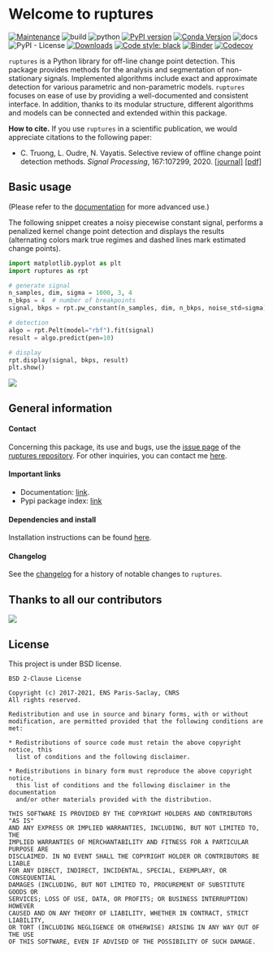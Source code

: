 # Welcome to ruptures

[![Maintenance](https://img.shields.io/badge/Maintained%3F-yes-green.svg)](https://GitHub.com/deepcharles/ruptures/graphs/commit-activity)
![build](https://github.com/deepcharles/ruptures/workflows/build/badge.svg)
![python](https://img.shields.io/badge/python-3.6%20|%203.7%20|%203.8%20|%203.9-blue)
[![PyPI version](https://badge.fury.io/py/ruptures.svg)](https://badge.fury.io/py/ruptures)
[![Conda Version](https://img.shields.io/conda/vn/conda-forge/ruptures.svg)](https://anaconda.org/conda-forge/ruptures)
![docs](https://github.com/deepcharles/ruptures/workflows/docs/badge.svg)
![PyPI - License](https://img.shields.io/pypi/l/ruptures)
[![Downloads](https://pepy.tech/badge/ruptures)](https://pepy.tech/project/ruptures)
<a href="https://github.com/psf/black"><img alt="Code style: black" src="https://img.shields.io/badge/code%20style-black-000000.svg"></a>
[![Binder](https://mybinder.org/badge_logo.svg)](https://mybinder.org/v2/gh/deepcharles/ruptures/master)
[![Codecov](https://codecov.io/gh/deepcharles/ruptures/branch/master/graphs/badge.svg)](https://app.codecov.io/gh/deepcharles/ruptures/branch/master)

`ruptures` is a Python library for off-line change point detection.
This package provides methods for the analysis and segmentation of non-stationary signals.  Implemented algorithms include exact and approximate detection for various parametric and non-parametric models.
`ruptures` focuses on ease of use by providing a well-documented and consistent interface.
In addition, thanks to its modular structure, different algorithms and models can be connected and extended within this package.

**How to cite.** If you use `ruptures` in a scientific publication, we would appreciate citations to the following paper:

- C. Truong, L. Oudre, N. Vayatis. Selective review of offline change point detection methods. _Signal Processing_, 167:107299, 2020. [[journal]](https://doi.org/10.1016/j.sigpro.2019.107299) [[pdf]](http://www.laurentoudre.fr/publis/TOG-SP-19.pdf)


## Basic usage

(Please refer to the [documentation](https://centre-borelli.github.io/ruptures-docs/ "Link to documentation") for more advanced use.)

The following snippet creates a noisy piecewise constant signal, performs a penalized kernel change point detection and displays the results (alternating colors mark true regimes and dashed lines mark estimated change points).

```python
import matplotlib.pyplot as plt
import ruptures as rpt

# generate signal
n_samples, dim, sigma = 1000, 3, 4
n_bkps = 4  # number of breakpoints
signal, bkps = rpt.pw_constant(n_samples, dim, n_bkps, noise_std=sigma)

# detection
algo = rpt.Pelt(model="rbf").fit(signal)
result = algo.predict(pen=10)

# display
rpt.display(signal, bkps, result)
plt.show()
```

![](./images/example_readme.png)

## General information 

#### Contact

Concerning this package, its use and bugs, use the [issue page](https://github.com/deepcharles/ruptures/issues) of the [ruptures repository](https://github.com/deepcharles/ruptures). For other inquiries, you can contact me [here](https://charles.doffy.net/contact/).


#### Important links

- Documentation: [link](https://centre-borelli.github.io/ruptures-docs/ "Link to documentation").
- Pypi package index: [link](https://pypi.python.org/pypi/ruptures)

#### Dependencies and install

Installation instructions can be found [here](https://centre-borelli.github.io/ruptures-docs/install/).

#### Changelog

See the [changelog](https://github.com/deepcharles/ruptures/blob/master/CHANGELOG.md) for a history of notable changes to `ruptures`.

## Thanks to all our contributors

<a href="https://github.com/deepcharles/ruptures/graphs/contributors">
  <img src="https://contributors-img.web.app/image?repo=deepcharles/ruptures" />
</a>

## License

This project is under BSD license.

```
BSD 2-Clause License

Copyright (c) 2017-2021, ENS Paris-Saclay, CNRS
All rights reserved.

Redistribution and use in source and binary forms, with or without
modification, are permitted provided that the following conditions are met:

* Redistributions of source code must retain the above copyright notice, this
  list of conditions and the following disclaimer.

* Redistributions in binary form must reproduce the above copyright notice,
  this list of conditions and the following disclaimer in the documentation
  and/or other materials provided with the distribution.

THIS SOFTWARE IS PROVIDED BY THE COPYRIGHT HOLDERS AND CONTRIBUTORS "AS IS"
AND ANY EXPRESS OR IMPLIED WARRANTIES, INCLUDING, BUT NOT LIMITED TO, THE
IMPLIED WARRANTIES OF MERCHANTABILITY AND FITNESS FOR A PARTICULAR PURPOSE ARE
DISCLAIMED. IN NO EVENT SHALL THE COPYRIGHT HOLDER OR CONTRIBUTORS BE LIABLE
FOR ANY DIRECT, INDIRECT, INCIDENTAL, SPECIAL, EXEMPLARY, OR CONSEQUENTIAL
DAMAGES (INCLUDING, BUT NOT LIMITED TO, PROCUREMENT OF SUBSTITUTE GOODS OR
SERVICES; LOSS OF USE, DATA, OR PROFITS; OR BUSINESS INTERRUPTION) HOWEVER
CAUSED AND ON ANY THEORY OF LIABILITY, WHETHER IN CONTRACT, STRICT LIABILITY,
OR TORT (INCLUDING NEGLIGENCE OR OTHERWISE) ARISING IN ANY WAY OUT OF THE USE
OF THIS SOFTWARE, EVEN IF ADVISED OF THE POSSIBILITY OF SUCH DAMAGE.
```
